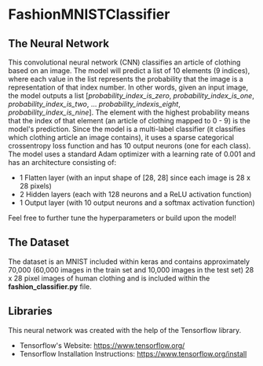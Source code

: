 # FashionMNISTClassifier

## The Neural Network

This convolutional neural network (CNN) classifies an article of clothing based on an image. The model will predict a list of 10 elements (9 indices), where each value in the list represents the probability that the image is a representation of that index number. In other words, given an input image, the model outputs a list [*probability_index_is_zero*, *probability_index_is_one*, *probability_index_is_two*, ... *probability_indexis_eight*, *probability_index_is_nine*]. The element with the highest probability means that the index of that element (an article of clothing mapped to 0 - 9) is the model's prediction. Since the model is a multi-label classifier (it classifies which clothing article an image contains), it uses a sparse categorical crossentropy loss function and has 10 output neurons (one for each class). The model uses a standard Adam optimizer with a learning rate of 0.001 and has an architecture consisting of:
- 1 Flatten layer (with an input shape of [28, 28] since each image is 28 x 28 pixels) 
- 2 Hidden layers (each with 128 neurons and a ReLU activation function)
- 1 Output layer (with 10 output neurons and a softmax activation function)

Feel free to further tune the hyperparameters or build upon the model!

## The Dataset
The dataset is an MNIST included within keras and contains approximately 70,000 (60,000 images in the train set and 10,000 images in the test set) 28 x 28 pixel images of human clothing and is included within the **fashion_classifier.py** file.

## Libraries
This neural network was created with the help of the Tensorflow library.
- Tensorflow's Website: https://www.tensorflow.org/
- Tensorflow Installation Instructions: https://www.tensorflow.org/install

